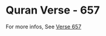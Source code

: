 # Quran Verse - 657 

For more infos, See [Verse 657](https://www.quranbookk.com/quran/search?q=657)